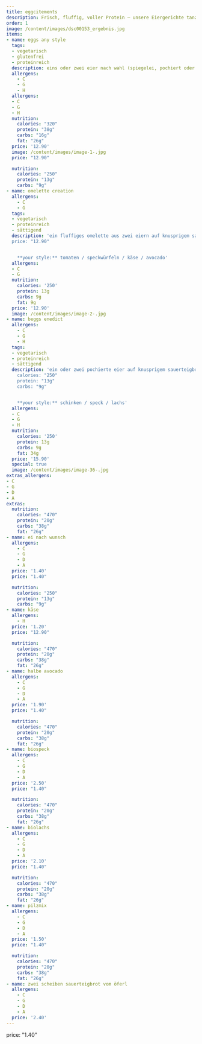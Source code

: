 ```yaml
---
title: eggcitements
description: Frisch, fluffig, voller Protein – unsere Eiergerichte tanzen auf deinem Teller. Perfekt für einen energiegeladenen Start in den Tag.
order: 1
image: /content/images/dsc00153_ergebnis.jpg
items:
- name: eggs any style
  tags:
  - vegetarisch
  - glutenfrei
  - proteinreich
  description: eins oder zwei eier nach wahl (spiegelei, pochiert oder eierspeise), kunstvoll serviert auf scheiben von süßkartoffel und avocado. dazu sautierte champignons und shiitake-pilze, garniert mit rucula, sprossen und kresse.
  allergens:
    - C
    - G
    - H
  allergens:
  - C
  - G
  - H
  nutrition:
    calories: "320"
    protein: "38g"
    carbs: "16g"
    fat: "26g"
  price: '12.90'
  image: /content/images/image-1-.jpg
  price: "12.90"

  nutrition:
    calories: "250"
    protein: "13g"
    carbs: "9g"
- name: omelette creation
  allergens:
    - C
    - G
  tags:
  - vegetarisch
  - proteinreich
  - sättigend
  description: 'ein fluffiges omelette aus zwei eiern auf knusprigem sauerteigbrot vom öfferl, gefüllt mit zwiebeln, shiitake-pilzen und frischem spinat. gekrönt mit rucula, sprossen und kresse.
  price: "12.90"


    **your style:** tomaten / speckwürfeln / käse / avocado'
  allergens:
  - C
  - G
  nutrition:
    calories: '250'
    protein: 13g
    carbs: 9g
    fat: 9g
  price: '12.90'
  image: /content/images/image-2-.jpg
- name: beggs enedict
  allergens:
    - C
    - G
    - H
  tags:
  - vegetarisch
  - proteinreich
  - sättigend
  description: 'ein oder zwei pochierte eier auf knusprigem sauerteigbrot vom öfferl, mit cremiger avocadosauce und sautierten pilzen, verfeinert mit rucula, sprossen, kresse und knusprigen pinienkernen.  nutrition:
    calories: "250"
    protein: "13g"
    carbs: "9g"


    **your style:** schinken / speck / lachs'
  allergens:
  - C
  - G
  - H
  nutrition:
    calories: '250'
    protein: 13g
    carbs: 9g
    fat: 34g
  price: '15.90'
  special: true
  image: /content/images/image-36-.jpg
extras_allergens:
- C
- G
- D
- A
extras:
  nutrition:
    calories: "470"
    protein: "20g"
    carbs: "38g"
    fat: "26g"
- name: ei nach wunsch
  allergens:
    - C
    - G
    - D
    - A
  price: '1.40'
  price: "1.40"

  nutrition:
    calories: "250"
    protein: "13g"
    carbs: "9g"
- name: käse
  allergens:
    - H
  price: '1.20'
  price: "12.90"

  nutrition:
    calories: "470"
    protein: "20g"
    carbs: "38g"
    fat: "26g"
- name: halbe avocado
  allergens:
    - C
    - G
    - D
    - A
  price: '1.90'
  price: "1.40"

  nutrition:
    calories: "470"
    protein: "20g"
    carbs: "38g"
    fat: "26g"
- name: biospeck
  allergens:
    - C
    - G
    - D
    - A
  price: '2.50'
  price: "1.40"

  nutrition:
    calories: "470"
    protein: "20g"
    carbs: "38g"
    fat: "26g"
- name: biolachs
  allergens:
    - C
    - G
    - D
    - A
  price: '2.10'
  price: "1.40"

  nutrition:
    calories: "470"
    protein: "20g"
    carbs: "38g"
    fat: "26g"
- name: pilzmix
  allergens:
    - C
    - G
    - D
    - A
  price: '1.50'
  price: "1.40"

  nutrition:
    calories: "470"
    protein: "20g"
    carbs: "38g"
    fat: "26g"
- name: zwei scheiben sauerteigbrot vom öferl
  allergens:
    - C
    - G
    - D
    - A
  price: '2.40'
---
```

  price: "1.40"


